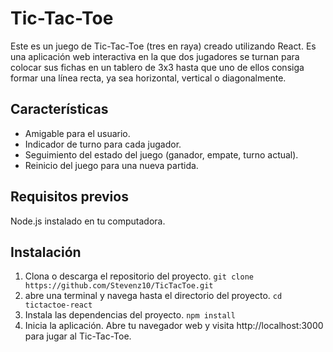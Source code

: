 # Tic-Tac-Toe
Este es un juego de Tic-Tac-Toe (tres en raya) creado utilizando React. Es una aplicación web interactiva en la que dos jugadores se turnan para colocar sus fichas en un tablero de 3x3 hasta que uno de ellos consiga formar una línea recta, ya sea horizontal, vertical o diagonalmente.

## Características
- Amigable para el usuario.
- Indicador de turno para cada jugador.
- Seguimiento del estado del juego (ganador, empate, turno actual).
- Reinicio del juego para una nueva partida.

## Requisitos previos
Node.js instalado en tu computadora.

## Instalación
1. Clona o descarga el repositorio del proyecto.
`git clone https://github.com/Stevenz10/TicTacToe.git`
2. abre una terminal y navega hasta el directorio del proyecto.
`cd tictactoe-react`
3. Instala las dependencias del proyecto.
`npm install`
4. Inicia la aplicación.
Abre tu navegador web y visita http://localhost:3000 para jugar al Tic-Tac-Toe.
